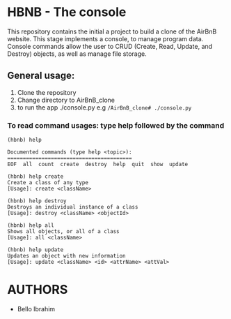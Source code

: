 # HBNB - The console

This repository contains the initial a project to build a clone of the AirBnB website. This stage implements a console, to manage program data. Console commands allow the user to CRUD (Create, Read, Update, and Destroy) objects, as well as manage file storage.
## General usage:

1. Clone the repository
2. Change directory to AirBnB_clone
3.  to run the app ./console.py e.g `/AirBnB_clone# ./console.py`

### To read command usages: type help followed by the command
```
(hbnb) help

Documented commands (type help <topic>):
========================================
EOF  all  count  create  destroy  help  quit  show  update

(hbnb) help create
Create a class of any type
[Usage]: create <className>

(hbnb) help destroy
Destroys an individual instance of a class
[Usage]: destroy <className> <objectId>

(hbnb) help all
Shows all objects, or all of a class
[Usage]: all <className>

(hbnb) help update
Updates an object with new information
[Usage]: update <className> <id> <attrName> <attVal>
```
# AUTHORS
-  Bello Ibrahim
